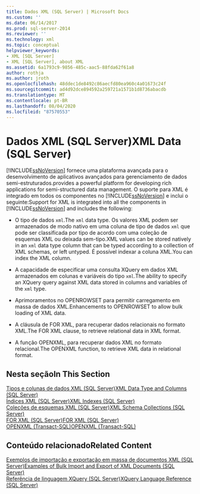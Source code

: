 ```yaml
---
title: Dados XML (SQL Server) | Microsoft Docs
ms.custom: ''
ms.date: 06/14/2017
ms.prod: sql-server-2014
ms.reviewer: ''
ms.technology: xml
ms.topic: conceptual
helpviewer_keywords:
- XML [SQL Server]
- XML [SQL Server], about XML
ms.assetid: 6a1793c9-9856-485c-aac5-88fda62f61a8
author: rothja
ms.author: jroth
ms.openlocfilehash: 48ddec1de8492c86aecfd80ea960c4a01673c24f
ms.sourcegitcommit: ad4d92dce894592a259721a1571b1d8736abacdb
ms.translationtype: MT
ms.contentlocale: pt-BR
ms.lasthandoff: 08/04/2020
ms.locfileid: "87570553"
---
```

# <a name="xml-data-sql-server"></a><span data-ttu-id="919c4-102">Dados XML (SQL Server)</span><span class="sxs-lookup"><span data-stu-id="919c4-102">XML Data (SQL Server)</span></span>
  [!INCLUDE[ssNoVersion](../../includes/ssnoversion-md.md)] <span data-ttu-id="919c4-103">fornece uma plataforma avançada para o desenvolvimento de aplicativos avançados para gerenciamento de dados semi-estruturados.</span><span class="sxs-lookup"><span data-stu-id="919c4-103">provides a powerful platform for developing rich applications for semi-structured data management.</span></span> <span data-ttu-id="919c4-104">O suporte para XML é integrado em todos os componentes no [!INCLUDE[ssNoVersion](../../includes/ssnoversion-md.md)] e inclui o seguinte:</span><span class="sxs-lookup"><span data-stu-id="919c4-104">Support for XML is integrated into all the components in [!INCLUDE[ssNoVersion](../../includes/ssnoversion-md.md)] and includes the following:</span></span>  
  
-   <span data-ttu-id="919c4-105">O tipo de dados `xml`.</span><span class="sxs-lookup"><span data-stu-id="919c4-105">The `xml` data type.</span></span> <span data-ttu-id="919c4-106">Os valores XML podem ser armazenados de modo nativo em uma coluna de tipo de dados `xml` que pode ser classificada por tipo de acordo com uma coleção de esquemas XML ou deixada sem-tipo.</span><span class="sxs-lookup"><span data-stu-id="919c4-106">XML values can be stored natively in an `xml` data type column that can be typed according to a collection of XML schemas, or left untyped.</span></span> <span data-ttu-id="919c4-107">É possível indexar a coluna XML.</span><span class="sxs-lookup"><span data-stu-id="919c4-107">You can index the XML column.</span></span>  
  
-   <span data-ttu-id="919c4-108">A capacidade de especificar uma consulta XQuery em dados XML armazenados em colunas e variáveis do tipo `xml`.</span><span class="sxs-lookup"><span data-stu-id="919c4-108">The ability to specify an XQuery query against XML data stored in columns and variables of the `xml` type.</span></span>  
  
-   <span data-ttu-id="919c4-109">Aprimoramentos no OPENROWSET para permitir carregamento em massa de dados XML.</span><span class="sxs-lookup"><span data-stu-id="919c4-109">Enhancements to OPENROWSET to allow bulk loading of XML data.</span></span>  
  
-   <span data-ttu-id="919c4-110">A cláusula de FOR XML, para recuperar dados relacionais no formato XML.</span><span class="sxs-lookup"><span data-stu-id="919c4-110">The FOR XML clause, to retrieve relational data in XML format.</span></span>  
  
-   <span data-ttu-id="919c4-111">A função OPENXML, para recuperar dados XML no formato relacional.</span><span class="sxs-lookup"><span data-stu-id="919c4-111">The OPENXML function, to retrieve XML data in relational format.</span></span>  
  
## <a name="in-this-section"></a><span data-ttu-id="919c4-112">Nesta seção</span><span class="sxs-lookup"><span data-stu-id="919c4-112">In This Section</span></span>  
 [<span data-ttu-id="919c4-113">Tipos e colunas de dados XML &#40;SQL Server&#41;</span><span class="sxs-lookup"><span data-stu-id="919c4-113">XML Data Type and Columns &#40;SQL Server&#41;</span></span>](xml-data-type-and-columns-sql-server.md)  
 [<span data-ttu-id="919c4-114">Índices XML &#40;SQL Server&#41;</span><span class="sxs-lookup"><span data-stu-id="919c4-114">XML Indexes &#40;SQL Server&#41;</span></span>](xml-indexes-sql-server.md)  
 [<span data-ttu-id="919c4-115">Coleções de esquemas XML &#40;SQL Server&#41;</span><span class="sxs-lookup"><span data-stu-id="919c4-115">XML Schema Collections &#40;SQL Server&#41;</span></span>](xml-schema-collections-sql-server.md)  
 [<span data-ttu-id="919c4-116">FOR XML &#40;SQL Server&#41;</span><span class="sxs-lookup"><span data-stu-id="919c4-116">FOR XML &#40;SQL Server&#41;</span></span>](for-xml-sql-server.md)  
 [<span data-ttu-id="919c4-117">OPENXML &#40;Transact-SQL&#41;</span><span class="sxs-lookup"><span data-stu-id="919c4-117">OPENXML &#40;Transact-SQL&#41;</span></span>](/sql/t-sql/functions/openxml-transact-sql)  
  
## <a name="related-content"></a><span data-ttu-id="919c4-118">Conteúdo relacionado</span><span class="sxs-lookup"><span data-stu-id="919c4-118">Related Content</span></span>  
 [<span data-ttu-id="919c4-119">Exemplos de importação e exportação em massa de documentos XML &#40;SQL Server&#41;</span><span class="sxs-lookup"><span data-stu-id="919c4-119">Examples of Bulk Import and Export of XML Documents &#40;SQL Server&#41;</span></span>](../import-export/examples-of-bulk-import-and-export-of-xml-documents-sql-server.md)  
 [<span data-ttu-id="919c4-120">Referência de linguagem XQuery &#40;SQL Server&#41;</span><span class="sxs-lookup"><span data-stu-id="919c4-120">XQuery Language Reference &#40;SQL Server&#41;</span></span>](/sql/xquery/xquery-language-reference-sql-server)  
  
